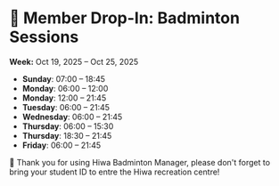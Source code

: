 # 🎾 Member Drop-In: Badminton Sessions
**Week:** Oct 19, 2025 – Oct 25, 2025

- **Sunday**: 07:00 – 18:45
- **Monday**: 06:00 – 12:00
- **Monday**: 12:00 – 21:45
- **Tuesday**: 06:00 – 21:45
- **Wednesday**: 06:00 – 21:45
- **Thursday**: 06:00 – 15:30
- **Thursday**: 18:30 – 21:45
- **Friday**: 06:00 – 21:45

📣 Thank you for using Hiwa Badminton Manager, please don't forget to bring your student ID to entre the Hiwa recreation centre!
